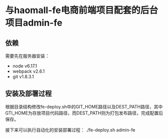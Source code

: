 # 与haomall-fe电商前端项目配套的后台项目admin-fe

## 依赖
需要先在服务器安装：
* node v6.17.1
* webpack v2.6.1
* git v1.8.3.1

## 安装及部署过程
根据目录结构修改fe-deploy.sh中的GIT_HOME路径以及DEST_PATH路径，其中GTI_HOME为存放项目代码路径，而DEST_PATH则为打包发布路径，完成配置后保存。

接下来可以执行自动化的安装部署过程：
./fe-deploy.sh admin-fe
